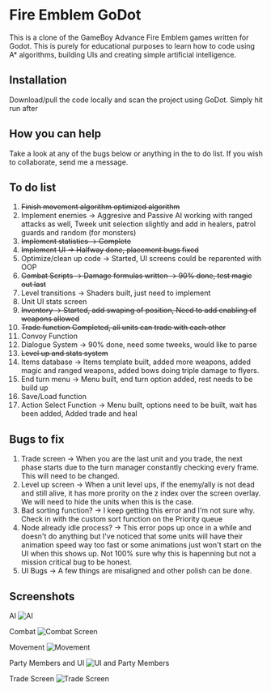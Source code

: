 # Fire Emblem GoDot 

This is a clone of the GameBoy Advance Fire Emblem games written for Godot. This is purely for educational purposes to learn how to code using A* algorithms, building UIs and creating simple artificial intelligence.

## Installation

Download/pull the code locally and scan the project using GoDot. Simply hit run after

## How you can help
Take a look at any of the bugs below or anything in the to do list. If you wish to collaborate, send me a message.

## To do list
1. ~~Finish movement algorithm optimized algorithm~~
2. Implement enemies -> Aggresive and Passive AI working with ranged attacks as well, Tweek unit selection slightly and add in healers, patrol guards and random (for monsters)
3. ~~Implement statistics -> Complete~~
4. ~~Implement UI -> Halfway done, placement bugs fixed~~
5. Optimize/clean up code -> Started, UI screens could be reparented with OOP
6. ~~Combat Scripts -> Damage formulas written -> 90% done, test magic out last~~
7. Level transitions -> Shaders built, just need to implement
8. Unit UI stats screen
9. ~~Inventory -> Started, add swaping of position, Need to add enabling of weapons allowed~~
10. ~~Trade function Completed, all units can trade with each other~~
11. Convoy Function
12. Dialogue System -> 90% done, need some tweeks, would like to parse 
13. ~~Level up and stats system~~
14. Items database -> Items template built, added more weapons, added magic and ranged weapons, added bows doing triple damage to flyers.
15. End turn menu -> Menu built, end turn option added, rest needs to be build up
16. Save/Load function
17. Action Select Function -> Menu built, options need to be built, wait has been added, Added trade and heal

## Bugs to fix
1. Trade screen -> When you are the last unit and you trade, the next phase starts due to the turn manager constantly checking every frame. This will need to be changed.
2. Level up screen -> When a unit level ups, if the enemy/ally is not dead and still alive, it has more prority on the z index over the screen overlay. We will need to hide the units when this is the case.
3. Bad sorting function? -> I keep getting this error and I'm not sure why. Check in with the custom sort function on the Priority queue
4. Node already idle process? -> This error pops up once in a while and doesn't do anything but I've noticed that some units will have their animation speed way too fast or some animations just won't start on the UI when this shows up. Not 100% sure why this is hapenning but not a mission critical bug to be honest.
5. UI Bugs -> A few things are misaligned and other polish can be done.

## Screenshots

AI
![AI](https://raw.githubusercontent.com/ja-brouil/TBS_GoDot/master/Screenshots/AI.png)

Combat
![Combat Screen](https://raw.githubusercontent.com/ja-brouil/TBS_GoDot/master/Screenshots/Combat.png)

Movement
![Movement](https://raw.githubusercontent.com/ja-brouil/TBS_GoDot/master/Screenshots/Movement.png)

Party Members and UI
![UI and Party Members](https://raw.githubusercontent.com/ja-brouil/TBS_GoDot/master/Screenshots/Party%20Members.png)

Trade Screen
![Trade Screen](https://raw.githubusercontent.com/ja-brouil/TBS_GoDot/master/Screenshots/Trade.png)
